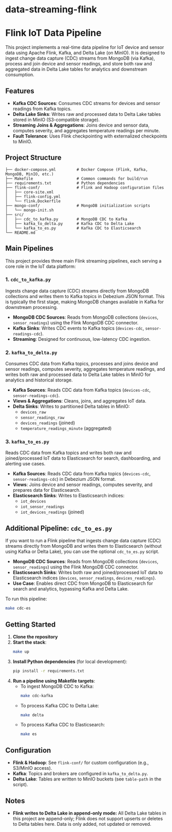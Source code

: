 # data-streaming-flink

# Flink IoT Data Pipeline

This project implements a real-time data pipeline for IoT device and sensor data using Apache Flink, Kafka, and Delta Lake (on MinIO). It is designed to ingest change data capture (CDC) streams from MongoDB (via Kafka), process and join device and sensor readings, and store both raw and aggregated data in Delta Lake tables for analytics and downstream consumption.

## Features
- **Kafka CDC Sources**: Consumes CDC streams for devices and sensor readings from Kafka topics.
- **Delta Lake Sinks**: Writes raw and processed data to Delta Lake tables stored in MinIO (S3-compatible storage).
- **Streaming Joins & Aggregations**: Joins device and sensor data, computes severity, and aggregates temperature readings per minute.
- **Fault Tolerance**: Uses Flink checkpointing with externalized checkpoints to MinIO.

## Project Structure
```
├── docker-compose.yml         # Docker Compose (Flink, Kafka, MongoDB, MinIO, etc.)
├── Makefile                   # Common commands for build/run
├── requirements.txt           # Python dependencies
├── flink-conf/                # Flink and Hadoop configuration files
│   ├── core-site.xml
│   ├── flink-config.yml
│   └── flink.Dockerfile
├── mongo-conf/                # MongoDB initialization scripts
│   └── mongo-init.sh
├── src/
│   ├── cdc_to_kafka.py        # MongoDB CDC to Kafka 
│   ├── kafka_to_delta.py      # Kafka CDC to Delta Lake
│   └── kafka_to_es.py         # Kafka CDC to Elasticsearch
└── README.md                  
```




## Main Pipelines

This project provides three main Flink streaming pipelines, each serving a core role in the IoT data platform:

### 1. `cdc_to_kafka.py`
Ingests change data capture (CDC) streams directly from MongoDB collections and writes them to Kafka topics in Debezium JSON format. This is typically the first stage, making MongoDB changes available in Kafka for downstream processing.
- **MongoDB CDC Sources**: Reads from MongoDB collections (`devices`, `sensor_readings`) using the Flink MongoDB CDC connector.
- **Kafka Sinks**: Writes CDC events to Kafka topics (`devices-cdc`, `sensor-readings-cdc`).
- **Streaming**: Designed for continuous, low-latency CDC ingestion.

### 2. `kafka_to_delta.py`
Consumes CDC data from Kafka topics, processes and joins device and sensor readings, computes severity, aggregates temperature readings, and writes both raw and processed data to Delta Lake tables in MinIO for analytics and historical storage.
- **Kafka Sources**: Reads CDC data from Kafka topics (`devices-cdc`, `sensor-readings-cdc`).
- **Views & Aggregations**: Cleans, joins, and aggregates IoT data.
- **Delta Sinks**: Writes to partitioned Delta tables in MinIO:
   - `devices_raw`
   - `sensor_readings_raw`
   - `devices_readings` (joined)
   - `temperature_readings_minute` (aggregated)

### 3. `kafka_to_es.py`
Reads CDC data from Kafka topics and writes both raw and joined/processed IoT data to Elasticsearch for search, dashboarding, and alerting use cases.
- **Kafka Sources**: Reads CDC data from Kafka topics (`devices-cdc`, `sensor-readings-cdc`) in Debezium JSON format.
- **Views**: Joins device and sensor readings, computes severity, and prepares data for Elasticsearch.
- **Elasticsearch Sinks**: Writes to Elasticsearch indices:
   - `iot_devices`
   - `iot_sensor_readings`
   - `iot_devices_readings` (joined)




## Additional Pipeline: `cdc_to_es.py`

If you want to run a Flink pipeline that ingests change data capture (CDC) streams directly from MongoDB and writes them to Elasticsearch (without using Kafka or Delta Lake), you can use the optional `cdc_to_es.py` script.

- **MongoDB CDC Sources**: Reads from MongoDB collections (`devices`, `sensor_readings`) using the Flink MongoDB CDC connector.
- **Elasticsearch Sinks**: Writes both raw and joined/processed IoT data to Elasticsearch indices (`devices`, `sensor_readings`, `devices_readings`).
- **Use Case**: Enables direct CDC from MongoDB to Elasticsearch for search and analytics, bypassing Kafka and Delta Lake.

To run this pipeline:
```bash
make cdc-es
```

## Getting Started
1. **Clone the repository**
2. **Start the stack**:
   ```bash
   make up
   ```
3. **Install Python dependencies** (for local development):
   ```bash
   pip install -r requirements.txt
   ```
4. **Run a pipeline using Makefile targets**:
   - To ingest MongoDB CDC to Kafka:
      ```bash
      make cdc-kafka
      ```
   - To process Kafka CDC to Delta Lake:
      ```bash
      make delta
      ```
   - To process Kafka CDC to Elasticsearch:
      ```bash
      make es
      ```

## Configuration
- **Flink & Hadoop**: See `flink-conf/` for custom configuration (e.g., S3/MinIO access).
- **Kafka**: Topics and brokers are configured in `kafka_to_delta.py`.
- **Delta Lake**: Tables are written to MinIO buckets (see `table-path` in the script).

## Notes
- **Flink writes to Delta Lake in append-only mode:** All Delta Lake tables in this project are append-only; Flink does not support upserts or deletes to Delta tables here. Data is only added, not updated or removed.


